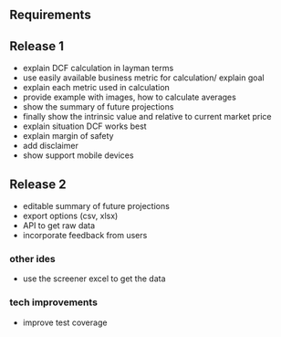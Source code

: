 
## Requirements

## Release 1
- explain DCF calculation in layman terms 
- use easily available business metric for calculation/ explain goal
- explain each metric used in calculation
- provide example with images, how to calculate averages
- show the summary of future projections
- finally show the intrinsic value and relative to current market price
- explain situation DCF works best
- explain margin of safety
- add disclaimer
- show support mobile devices

## Release 2
- editable summary of future projections
- export options (csv, xlsx)
- API to get raw data
- incorporate feedback from users

### other ides
- use the screener excel to get the data


### tech improvements
- improve test coverage